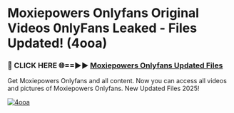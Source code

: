 # Moxiepowers Onlyfans Original Videos 0nlyFans Leaked - Files Updated! (4ooa)

<h3>🔴 CLICK HERE 🌐==►► <a href="https://tinyurl.com/ehrbuxhb" rel="nofollow">Moxiepowers Onlyfans Updated Files</a></h3>

Get Moxiepowers Onlyfans and all content. Now you can access all videos and pictures of Moxiepowers Onlyfans. New Updated Files 2025!

[![4ooa](https://i.imgur.com/lVYEuWS.gif)](https://tinyurl.com/ehrbuxhb)
